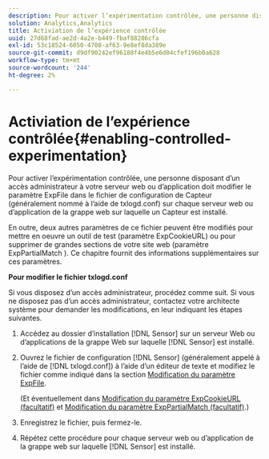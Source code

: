 ```yaml
---
description: Pour activer l’expérimentation contrôlée, une personne disposant d’un accès administrateur à votre serveur web ou d’application doit modifier le paramètre ExpFile dans le fichier de configuration de Capteur (généralement nommé à l’aide de txlogd.conf) sur chaque serveur web ou d’application de la grappe web sur laquelle un Capteur est installé.
solution: Analytics,Analytics
title: Activiation de l’expérience contrôlée
uuid: 27d68fad-ae2d-4a2e-b449-fbaf88286cfa
exl-id: 53c18524-6050-4708-af63-9e8ef8da389e
source-git-commit: d9df90242ef96188f4e4b5e6d04cfef196b0a628
workflow-type: tm+mt
source-wordcount: '244'
ht-degree: 2%

---
```


# Activiation de l’expérience contrôlée{#enabling-controlled-experimentation}

Pour activer l’expérimentation contrôlée, une personne disposant d’un accès administrateur à votre serveur web ou d’application doit modifier le paramètre ExpFile dans le fichier de configuration de Capteur (généralement nommé à l’aide de txlogd.conf) sur chaque serveur web ou d’application de la grappe web sur laquelle un Capteur est installé.

En outre, deux autres paramètres de ce fichier peuvent être modifiés pour mettre en oeuvre un outil de test (paramètre ExpCookieURL) ou pour supprimer de grandes sections de votre site web (paramètre ExpPartialMatch ). Ce chapitre fournit des informations supplémentaires sur ces paramètres.

**Pour modifier le fichier txlogd.conf**

Si vous disposez d’un accès administrateur, procédez comme suit. Si vous ne disposez pas d’un accès administrateur, contactez votre architecte système pour demander les modifications, en leur indiquant les étapes suivantes.

1. Accédez au dossier d’installation [!DNL Sensor] sur un serveur Web ou d’applications de la grappe Web sur laquelle [!DNL Sensor] est installé.
1. Ouvrez le fichier de configuration [!DNL Sensor] (généralement appelé à l’aide de [!DNL txlogd.conf]) à l’aide d’un éditeur de texte et modifiez le fichier comme indiqué dans la section [Modification du paramètre ExpFile](../../../home/c-undst-ctrld-exp/t-en-ctrld-exp/c-mod-expfile-prm.md#concept-25232b386a654870becc789d4f1fcc28).

   (Et éventuellement dans [Modification du paramètre ExpCookieURL (facultatif)](../../../home/c-undst-ctrld-exp/t-en-ctrld-exp/c-mod-expckurl-prm.md#concept-215bf86bab4e4ec0b0cc803ec48a8fcf) et [Modification du paramètre ExpPartialMatch (facultatif)](../../../home/c-undst-ctrld-exp/t-en-ctrld-exp/c-mod-expplmth-prm.md#concept-9c817c4c49b74287b0f70d6a1a37655e).)

1. Enregistrez le fichier, puis fermez-le.
1. Répétez cette procédure pour chaque serveur web ou d’application de la grappe web sur laquelle [!DNL Sensor] est installé.
